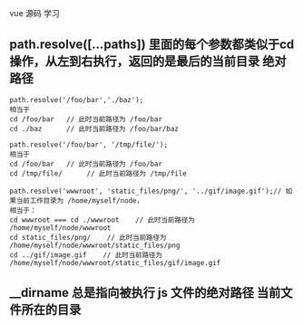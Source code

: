 vue 源码 学习

## path.resolve([…paths])  里面的每个参数都类似于cd操作，从左到右执行，返回的是最后的当前目录 绝对路径
```
path.resolve('/foo/bar','./baz');
相当于 
cd /foo/bar   // 此时当前路径为 /foo/bar
cd ./baz      // 此时当前路径为 /foo/bar/baz

path.resolve('/foo/bar', '/tmp/file/');
相当于
cd /foo/bar   // 此时当前路径为 /foo/bar
cd /tmp/file/      // 此时当前路径为 /tmp/file

path.resolve('wwwroot', 'static_files/png/', '../gif/image.gif');// 如果当前工作目录为 /home/myself/node，
相当于：
cd wwwroot === cd ./wwwroot    // 此时当前路径为 /home/myself/node/wwwroot
cd static_files/png/    // 此时当前路径为 /home/myself/node/wwwroot/static_files/png
cd ../gif/image.gif    // 此时当前路径为 /home/myself/node/wwwroot/static_files/gif/image.gif
```

## __dirname 总是指向被执行 js 文件的绝对路径 当前文件所在的目录 